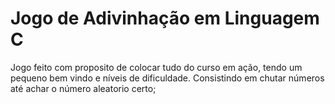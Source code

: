 # Jogo de Adivinhação em Linguagem C
Jogo feito com proposito de colocar tudo do curso em ação, tendo um pequeno bem vindo e níveis de dificuldade. Consistindo em chutar números até achar o número aleatorio certo; 
